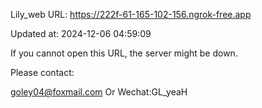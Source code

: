 Lily_web URL: https://222f-61-165-102-156.ngrok-free.app

Updated at: 2024-12-06 04:59:09

If you cannot open this URL, the server might be down.

Please contact: 

goley04@foxmail.com Or Wechat:GL_yeaH